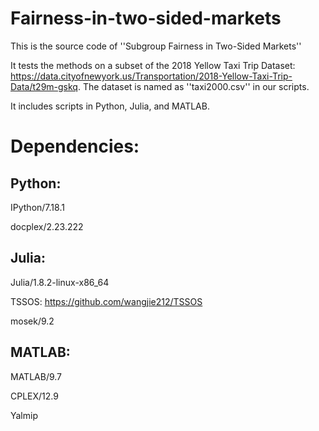 # Fairness-in-two-sided-markets

This is the source code of ''Subgroup Fairness in Two-Sided Markets''

It tests the methods on a subset of the 2018 Yellow Taxi Trip Dataset: https://data.cityofnewyork.us/Transportation/2018-Yellow-Taxi-Trip-Data/t29m-gskq. 
The dataset is named as ''taxi2000.csv'' in our scripts.

It includes scripts in Python, Julia, and MATLAB.

# Dependencies:
## Python: 

IPython/7.18.1

docplex/2.23.222  

## Julia:

Julia/1.8.2-linux-x86_64

TSSOS: https://github.com/wangjie212/TSSOS

mosek/9.2  

## MATLAB:

MATLAB/9.7

CPLEX/12.9

Yalmip
